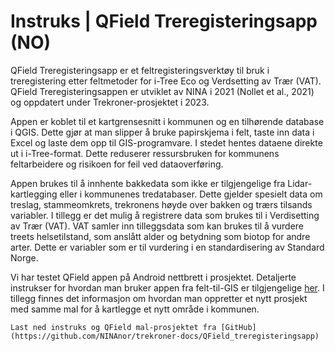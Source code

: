 # Instruks | QField Treregisteringsapp (NO)


QField Treregisteringsapp er et feltregisteringsverktøy til bruk i treregistering etter feltmetoder
for i-Tree Eco og Verdsetting av Trær (VAT). QField Treregisteringsappen er utviklet av NINA i
2021 (Nollet et al., 2021) og oppdatert under Trekroner-prosjektet i 2023.

Appen er koblet til et kartgrensesnitt i kommunen og en tilhørende database i QGIS. Dette gjør at
man slipper å bruke papirskjema i felt, taste inn data i Excel og laste dem opp til GIS-programvare.
I stedet hentes dataene direkte ut i i-Tree-format. Dette reduserer ressursbruken for kommunens
feltarbeidere og risikoen for feil ved dataoverføring.

Appen brukes til å innhente bakkedata som ikke er tilgjengelige fra Lidar-kartlegging eller i kommunenes
tredatabaser. Dette gjelder spesielt data om treslag, stammeomkrets, trekronens høyde
over bakken og trærs tilsands variabler. I tillegg er det mulig å registrere data som brukes til i
Verdisetting av Trær (VAT). VAT samler inn tilleggsdata som kan brukes til å vurdere treets helsetilstand,
som anslått alder og betydning som biotop for andre arter. Dette er variabler som er til
vurdering i en standardisering av Standard Norge.

Vi har testet QField appen på Android nettbrett i prosjektet. Detaljerte instrukser for hvordan man
bruker appen fra felt-til-GIS er tilgjengelige [her](https://github.com/NINAnor/trekroner-docs/QField_treregisteringsapp). I tillegg finnes det informasjon om hvordan man oppretter et nytt prosjekt med samme mal for å kartlegge et nytt område i kommunen.


```{note}
Last ned instruks og QField mal-prosjektet fra [GitHub](https://github.com/NINAnor/trekroner-docs/QField_treregisteringsapp)
```

